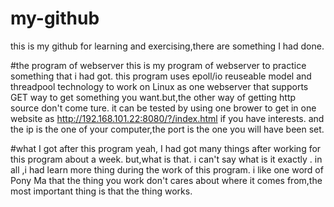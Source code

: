 # my-github
this is my github for learning and exercising,there are something I had done.

#the program of webserver 
this is my program of webserver to practice something that i had got. 
this program uses epoll/io reuseable model and threadpool technology to work on Linux as one  webserver that
supports GET way to get something you want.but,the other way of getting http source don't come ture. 
it can be tested by using one brower to get in one website as http://192.168.101.22:8080/?/index.html if you have interests.
and the ip is the one of your computer,the port is the one you will have been set.

#what I got after this program
yeah, I had got many things after working for this program about a week. but,what is that. i can't say what is it exactly .
in all ,i had learn more thing during the work of this program. i like one word of Pony Ma that the thing you work don't cares about 
where it comes from,the most important thing is that the thing works.  
